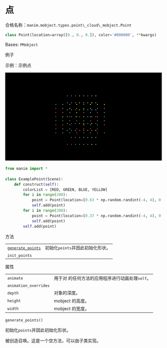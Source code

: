 # 点

合格名称：`manim.mobject.types.point\_cloud\_mobject.Point`


```py
class Point(location=array([0., 0., 0.]), color='#000000', **kwargs)
```

Bases: `PMobject`

例子

示例：示例点

![ExamplePoint-1.png](../../static/ExamplePoint-1.png)

```py
from manim import *

class ExamplePoint(Scene):
    def construct(self):
        colorList = [RED, GREEN, BLUE, YELLOW]
        for i in range(200):
            point = Point(location=[0.63 * np.random.randint(-4, 4), 0.37 * np.random.randint(-4, 4), 0], color=np.random.choice(colorList))
            self.add(point)
        for i in range(200):
            point = Point(location=[0.37 * np.random.randint(-4, 4), 0.63 * np.random.randint(-4, 4), 0], color=np.random.choice(colorList))
            self.add(point)
        self.add(point)
```


方法

|||
|-|-|
[`generate_points`]()|初始化`points`并因此初始化形状。
`init_points`|


属性

|||
|-|-|
`animate`|用于对 的任何方法的应用程序进行动画处理`self`。
`animation_overrides`|
`depth`|对象的深度。
`height`|mobject 的高度。
`width`|mobject 的宽度。



`generate_points()`

初始化`points`并因此初始化形状。

被创造召唤。这是一个空方法，可以由子类实现。
